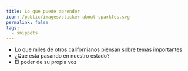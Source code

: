 ```yaml
---
title: Lo que puede aprender
icon: /public/images/sticker-about-sparkles.svg
permalink: false
tags:
  - snippets
---
```

* Lo que miles de otros californianos piensan sobre temas importantes
* ¿Qué está pasando en nuestro estado?
* El poder de su propia voz
